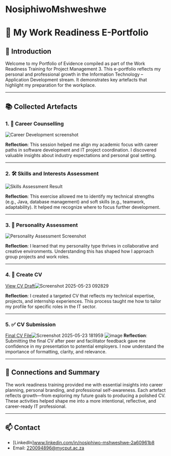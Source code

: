 # NosiphiwoMshweshwe
# 📁 My Work Readiness E-Portfolio

## 👋 Introduction
Welcome to my Portfolio of Evidence compiled as part of the Work Readiness Training for Project Management 3. This e-portfolio reflects my personal and professional growth in the Information Technology – Application Development stream. It demonstrates key artefacts that highlight my preparation for the workplace.

---

## 📚 Collected Artefacts

### 1. 🧭 Career Counselling
![Career Development screenshot](https://github.com/user-attachments/assets/b5380873-e457-4e3d-8951-60a0a56166ba)

**Reflection**: This session helped me align my academic focus with career paths in software development and IT project coordination. I discovered valuable insights about industry expectations and personal goal setting.

---

### 2. 🛠️ Skills and Interests Assessment
![Skills Assessment Result](https://github.com/user-attachments/assets/c2d9713e-c32f-476f-99c8-dbbbd5f88f70)

**Reflection**: This exercise allowed me to identify my technical strengths (e.g., Java, database management) and soft skills (e.g., teamwork, adaptability). It helped me recognize where to focus further development.

---

### 3. 🧠 Personality Assessment
![Personality Assessment Screenshot](https://github.com/user-attachments/assets/6119e770-9247-44ad-85a1-e948d858c162)

**Reflection**: I learned that my personality type thrives in collaborative and creative environments. Understanding this has shaped how I approach group projects and work roles.

---

### 4. 📄 Create CV
[View CV Draft](link-to-cv-draft)![Screenshot 2025-05-23 092829](https://github.com/user-attachments/assets/8209de25-9b5e-4fa1-863f-2d0692010878)



**Reflection**: I created a targeted CV that reflects my technical expertise, projects, and internship experiences. This process taught me how to tailor my profile for specific roles in the IT sector.

---

### 5. ✅ CV Submission
[Final CV File](link-to-final-cv)![Screenshot 2025-05-23 181959](https://github.com/user-attachments/assets/7067402e-12ac-4cf1-b062-59d0848ee70e) ![image](https://github.com/user-attachments/assets/613f933a-0c17-4710-91c8-89ecf187f0ef)
**Reflection**: Submitting the final CV after peer and facilitator feedback gave me confidence in my presentation to potential employers. I now understand the importance of formatting, clarity, and relevance.

---

## 🔄 Connections and Summary

The work readiness training provided me with essential insights into career planning, personal branding, and professional self-awareness. Each artefact reflects growth—from exploring my future goals to producing a polished CV. These activities helped shape me into a more intentional, reflective, and career-ready IT professional.

---

## 📫 Contact

- [LinkedIn]www.linkedin.com/in/nosiphiwo-mshweshwe-2a60961b8
- Email: 220094896@mycput.ac.za
